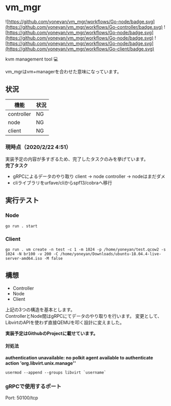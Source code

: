 # vm_mgr
![https://github.com/yoneyan/vm_mgr/workflows/Go-node/badge.svg](https://github.com/yoneyan/vm_mgr/workflows/Go-controller/badge.svg)
![https://github.com/yoneyan/vm_mgr/workflows/Go-node/badge.svg](https://github.com/yoneyan/vm_mgr/workflows/Go-node/badge.svg)
![https://github.com/yoneyan/vm_mgr/workflows/Go-node/badge.svg](https://github.com/yoneyan/vm_mgr/workflows/Go-client/badge.svg)  

kvm management tool :computer:

vm_mgrはvm+managerを合わせた意味になっています。   

## 状況
|機能|状況|
|---|---|
|controller|NG|
|node|NG|
|client|NG|

### 現時点（2020/2/22 4:51）
実装予定の内容が多すぎるため、完了したタスクのみを挙げています。  
**完了タスク**
* gRPCによるデータのやり取り client -> node controller -> nodeはまだダメ
* cliライブラリをurfave/cliからspf13/cobraへ移行

## 実行テスト
### Node

`go run . start`
### Client

`go run . vm create -n test -c 1 -m 1024 -p /home/yoneyan/test.qcow2 -s 1024 -N br100 -v 200 -C /home/yoneyan/Downloads/ubuntu-18.04.4-live-server-amd64.iso -M false`

## 構想
* Controller
* Node
* Client  

上記の3つの構造を基本とします。  
ControllerとNode間はgRPCにてデータのやり取りを行います。
変更として、LibvirtのAPIを使わず直接QEMUを叩く設計に変えました。

**実装予定はGithubのProjectに載せています。**

#### 対処法
**authentication unavailable: no polkit agent available to authenticate action 'org.libvirt.unix.manage''**
```
usermod --append --groups libvirt `username`
```

### gRPCで使用するポート
Port: 50100/tcp  